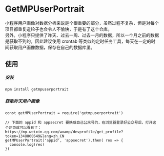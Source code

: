 # GetMPUserPortrait

小程序用户画像对数据分析来说是个很重要的部分，虽然过程不复杂，但是对每个项目都重复造轮子也会令人不愉快，于是有了这个仓库。  
另外，小程序只提供了昨天、过去一周、过去一月的数据，所以一个月之前的数据是获取不到的，因此建议使用 crontab 等类似的定时任务工具，每天在一定的时间获取用户画像数据，保存在自己的数据库里。

## 使用
##### 安装
``` bash
npm install getmpuserportrait
```
##### 获取昨天用户画像
``` javascrip
const getMPUserPortrait = require('getmpuserportrait')

// 下面的 appid 和 appsecret 要换成自己公众号的，在浏览器登录好公众号后，打开这个网页就可以看到了：https://mp.weixin.qq.com/wxamp/devprofile/get_profile?token=1348860549&lang=zh_CN
getMPUserPortrait('appid', 'appsecret').then( res => {
  console.log(res)
})

```
